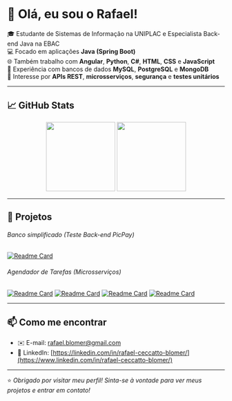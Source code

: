 # 👋 Olá, eu sou o Rafael!

🎓 Estudante de Sistemas de Informação na UNIPLAC e Especialista Back-end Java na EBAC   
💻 Focado em aplicações **Java (Spring Boot)**  
🌐 Também trabalho com **Angular**, **Python**, **C#**, **HTML**, **CSS** e **JavaScript**  
🐘 Experiência com bancos de dados **MySQL**, **PostgreSQL** e **MongoDB**  
🔐 Interesse por **APIs REST**, **microsserviços**, **segurança** e **testes unitários**  

---

## 📈 GitHub Stats

<div align="center">
  <img height="160em" src="https://github-readme-stats.vercel.app/api?username=rafael-blomer&show_icons=true&theme=dark&count_private=true"/>
  <img height="160em" src="https://github-readme-stats.vercel.app/api/top-langs/?username=rafael-blomer&layout=compact&theme=dark"/>
</div>

---

## 🚀 Projetos

###### Banco simplificado (Teste Back-end PicPay)

[![Readme Card](https://github-readme-stats.vercel.app/api/pin/?username=rafael-blomer&repo=PicPaySimplificado&theme=dark)](https://github.com/rafael-blomer/PicPaySimplificado)

###### Agendador de Tarefas (Microsserviços)

[![Readme Card](https://github-readme-stats.vercel.app/api/pin/?username=rafael-blomer&repo=bff-agendador-tarefas&theme=dark)](https://github.com/anuraghazra/github-readme-stats)
[![Readme Card](https://github-readme-stats.vercel.app/api/pin/?username=rafael-blomer&repo=agendador-tarefas&theme=dark)](https://github.com/anuraghazra/github-readme-stats)
[![Readme Card](https://github-readme-stats.vercel.app/api/pin/?username=rafael-blomer&repo=Usuario-Security&theme=dark)](https://github.com/anuraghazra/github-readme-stats)
[![Readme Card](https://github-readme-stats.vercel.app/api/pin/?username=rafael-blomer&repo=notificacao&theme=dark)](https://github.com/anuraghazra/github-readme-stats)

---

## 📫 Como me encontrar

- ✉️ E-mail: rafael.blomer@gmail.com  
- 💼 LinkedIn: [https://linkedin.com/in/rafael-ceccatto-blomer/](https://www.linkedin.com/in/rafael-ceccatto-blomer/)

---

⭐ *Obrigado por visitar meu perfil! Sinta-se à vontade para ver meus projetos e entrar em contato!*
